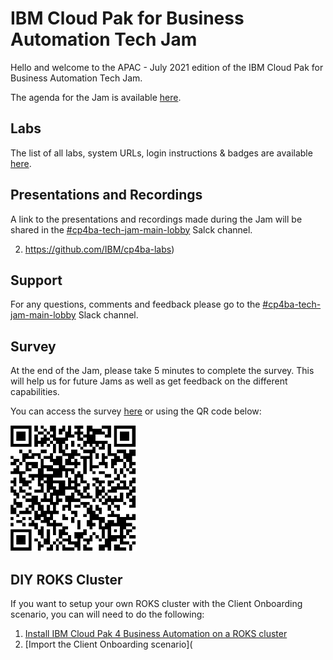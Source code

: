 # IBM Cloud Pak for Business Automation Tech Jam

Hello and welcome to the APAC - July 2021 edition of the IBM Cloud Pak for Business Automation Tech Jam. 

The agenda for the Jam is available [here](https://github.com/IBM/cp4ba-tech-jam/blob/main/Presentations%20%26%20Recordings/APAC/July%202021/%5BCP4BA%20Tech%20Jam%202021.07.20%5D%20APAC%20Agenda.pdf).

## Labs

The list of all labs, system URLs, login instructions & badges are available [here](/Labs.md).

## Presentations and Recordings

A link to the presentations and recordings made during the Jam will be shared in the [#cp4ba-tech-jam-main-lobby](https://ibm-cloudpak-partners.slack.com/archives/C023CNSELTY) Salck channel.

2. https://github.com/IBM/cp4ba-labs)

## Support

For any questions, comments and feedback please go to the [#cp4ba-tech-jam-main-lobby](https://ibm-cloudpak-partners.slack.com/archives/C023CNSELTY) Slack channel.

## Survey

At the end of the Jam, please take 5 minutes to complete the survey. This will help us for future Jams as well as get feedback on the different capabilities.

You can access the survey [here](https://www.surveymonkey.com/r/CP4BATechJam2021) or using the QR code below:

![Survey QR Code](survery-qrcode.png)

## DIY ROKS Cluster

If you want to setup your own ROKS cluster with the Client Onboarding scenario, you can will need to do the following:

1. [Install IBM Cloud Pak 4 Business Automation on a ROKS cluster](https://github.com/IBM/cp4ba-rapid-deployment)
2. [Import the Client Onboarding scenario](

